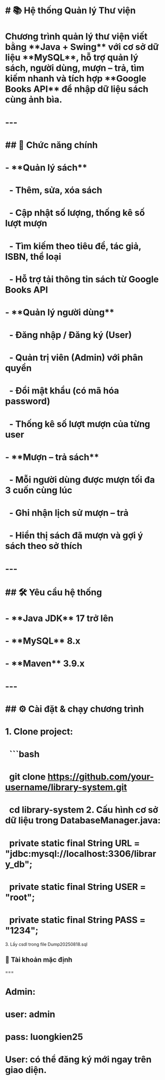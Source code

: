 # \# 📚 Hệ thống Quản lý Thư viện

# 

# Chương trình quản lý thư viện viết bằng \*\*Java + Swing\*\* với cơ sở dữ liệu \*\*MySQL\*\*, hỗ trợ quản lý sách, người dùng, mượn – trả, tìm kiếm nhanh và tích hợp \*\*Google Books API\*\* để nhập dữ liệu sách cùng ảnh bìa.

# 

# ---

# 

# \## 🚀 Chức năng chính

# 

# \- \*\*Quản lý sách\*\*

# &nbsp; - Thêm, sửa, xóa sách

# &nbsp; - Cập nhật số lượng, thống kê số lượt mượn

# &nbsp; - Tìm kiếm theo tiêu đề, tác giả, ISBN, thể loại

# &nbsp; - Hỗ trợ tải thông tin sách từ Google Books API

# 

# \- \*\*Quản lý người dùng\*\*

# &nbsp; - Đăng nhập / Đăng ký (User)

# &nbsp; - Quản trị viên (Admin) với phân quyền

# &nbsp; - Đổi mật khẩu (có mã hóa password)

# &nbsp; - Thống kê số lượt mượn của từng user

# 

# \- \*\*Mượn – trả sách\*\*

# &nbsp; - Mỗi người dùng được mượn tối đa 3 cuốn cùng lúc

# &nbsp; - Ghi nhận lịch sử mượn – trả

# &nbsp; - Hiển thị sách đã mượn và gợi ý sách theo sở thích

# ---

# 

# \## 🛠 Yêu cầu hệ thống

# 

# \- \*\*Java JDK\*\* 17 trở lên  

# \- \*\*MySQL\*\* 8.x  

# \- \*\*Maven\*\* 3.9.x  

# 

# ---

# 

# \## ⚙️ Cài đặt \& chạy chương trình

# 

# 1\. Clone project:

# &nbsp;  ```bash

# &nbsp;  git clone https://github.com/your-username/library-system.git

&nbsp;  cd library-system
2. Cấu hình cơ sở dữ liệu trong DatabaseManager.java:
===

# &nbsp;  private static final String URL =       "jdbc:mysql://localhost:3306/library\_db";

# &nbsp;  private static final String USER = "root";

# &nbsp;  private static final String PASS = "1234";

3\. Lấy csdl trong file Dump20250818.sql
## 🔑 Tài khoản mặc định
===

# 

# Admin:

# 

# user: admin

# 

# pass: luongkien25

# 

# User: có thể đăng ký mới ngay trên giao diện.



